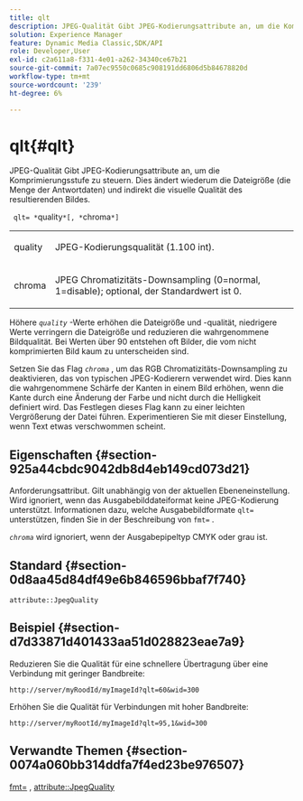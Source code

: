 ```yaml
---
title: qlt
description: JPEG-Qualität Gibt JPEG-Kodierungsattribute an, um die Komprimierungsstufe zu steuern. Dies ändert wiederum die Dateigröße (die Menge der Antwortdaten) und indirekt die visuelle Qualität des resultierenden Bildes.
solution: Experience Manager
feature: Dynamic Media Classic,SDK/API
role: Developer,User
exl-id: c2a611a8-f331-4e01-a262-34340ce67b21
source-git-commit: 7a07ec9550c0685c908191dd6806d5b84678820d
workflow-type: tm+mt
source-wordcount: '239'
ht-degree: 6%

---
```


# qlt{#qlt}

JPEG-Qualität Gibt JPEG-Kodierungsattribute an, um die Komprimierungsstufe zu steuern. Dies ändert wiederum die Dateigröße (die Menge der Antwortdaten) und indirekt die visuelle Qualität des resultierenden Bildes.

` qlt= *`quality`*[, *`chroma`*]`

<table id="simpletable_FB8090D4BEBF42FD83A64A7AAB6D7F92"> 
 <tr class="strow"> 
  <td class="stentry"> <p> <span class="varname"> quality </span> </p> </td> 
  <td class="stentry"> <p>JPEG-Kodierungsqualität (1.100 int). </p> </td> 
 </tr> 
 <tr class="strow"> 
  <td class="stentry"> <p> <span class="varname"> chroma </span> </p> </td> 
  <td class="stentry"> <p>JPEG Chromatizitäts-Downsampling (0=normal, 1=disable); optional, der Standardwert ist 0. </p> </td> 
 </tr> 
</table>

Höhere *`quality`* -Werte erhöhen die Dateigröße und -qualität, niedrigere Werte verringern die Dateigröße und reduzieren die wahrgenommene Bildqualität. Bei Werten über 90 entstehen oft Bilder, die vom nicht komprimierten Bild kaum zu unterscheiden sind.

Setzen Sie das Flag *`chroma`* , um das RGB Chromatizitäts-Downsampling zu deaktivieren, das von typischen JPEG-Kodierern verwendet wird. Dies kann die wahrgenommene Schärfe der Kanten in einem Bild erhöhen, wenn die Kante durch eine Änderung der Farbe und nicht durch die Helligkeit definiert wird. Das Festlegen dieses Flag kann zu einer leichten Vergrößerung der Datei führen. Experimentieren Sie mit dieser Einstellung, wenn Text etwas verschwommen scheint.

## Eigenschaften {#section-925a44cbdc9042db8d4eb149cd073d21}

Anforderungsattribut. Gilt unabhängig von der aktuellen Ebeneneinstellung. Wird ignoriert, wenn das Ausgabebilddateiformat keine JPEG-Kodierung unterstützt. Informationen dazu, welche Ausgabebildformate `qlt=` unterstützen, finden Sie in der Beschreibung von `fmt=` .

*`chroma`* wird ignoriert, wenn der Ausgabepipeltyp CMYK oder grau ist.

## Standard {#section-0d8aa45d84df49e6b846596bbaf7f740}

`attribute::JpegQuality`

## Beispiel {#section-d7d33871d401433aa51d028823eae7a9}

Reduzieren Sie die Qualität für eine schnellere Übertragung über eine Verbindung mit geringer Bandbreite:

`http://server/myRoodId/myImageId?qlt=60&wid=300`

Erhöhen Sie die Qualität für Verbindungen mit hoher Bandbreite:

`http://server/myRootId/myImageId?qlt=95,1&wid=300`

## Verwandte Themen {#section-0074a060bb314ddfa7f4ed23be976507}

[fmt=](../../../../../is-api/http-ref/image-serving-api-ref/c-http-protocol-reference/c-command-reference/r-is-http-fmt.md#reference-cdf10043423b45ba9fe15157fb3ae37a) , [attribute::JpegQuality](../../../../../is-api/image-catalog/image-serving-api-ref/c-image-catalog-reference/c-attributes-reference/r-jpegquality.md#reference-4a879e7c46024c8a898a9fd226f9eb09)
